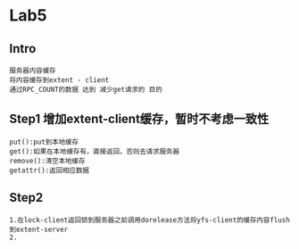 # Lab5

## Intro
    服务器内容缓存
    将内容缓存到extent - client
    通过RPC_COUNT的数据 达到 减少get请求的 目的

## Step1 增加extent-client缓存，暂时不考虑一致性
    put():put到本地缓存
    get():如果在本地缓存有，直接返回，否则去请求服务器
    remove():清空本地缓存
    getattr():返回相应数据

## Step2
    1.在lock-client返回锁到服务器之前调用dorelease方法将yfs-client的缓存内容flush到extent-server
    2.